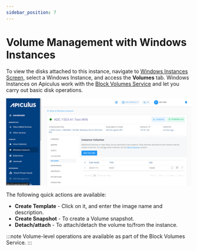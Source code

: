 ```yaml
---
sidebar_position: 7
---
```

# Volume Management with Windows Instances

To view the disks attached to this instance, navigate to [Windows Instances Screen](AboutWindowsInstances), select a Windows Instance, and access the **Volumes** tab.
Windows Instances on Apiculus work with the [Block Volumes Service](/docs/Subscribers/Storage/BlockVolumes/AboutBlockVolumes) and let you carry out basic disk operations.

![Volume Management](img/VolumeManagement.png)

The following quick actions are available:

- **Create Template** - Click on it, and enter the image name and description.
- **Create Snapshot** - To create a Volume snapshot.
- **Detach/attach** - To attach/detach the volume to/from the instance.

:::note
Volume-level operations are available as part of the Block Volumes Service.
:::




